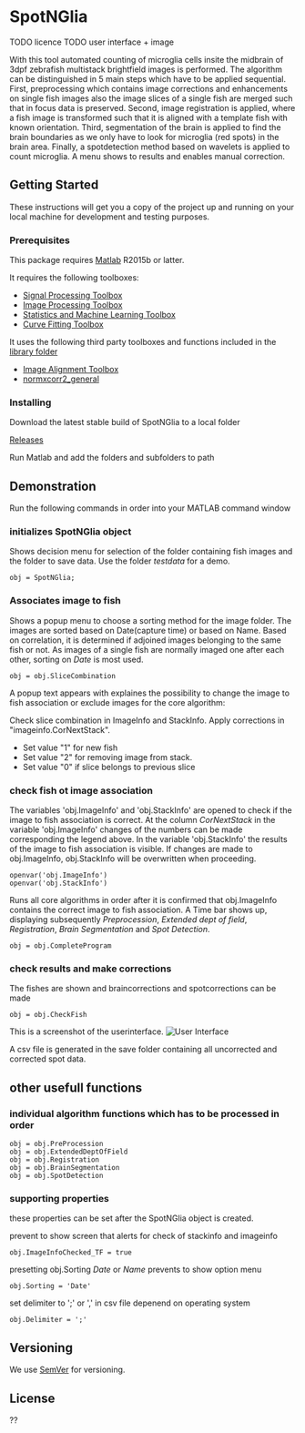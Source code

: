 # SpotNGlia

TODO licence
TODO user interface + image

With this tool automated counting of microglia cells insite the midbrain of 3dpf zebrafish multistack brightfield images is performed. 
The algorithm can be distinguished in 5 main steps which have to be applied sequential. 
First, preprocessing which contains image corrections and enhancements on single fish images also the image slices of a single fish are merged such that in focus data is preserved. Second, image registration is applied, where a fish image is transformed such that it is aligned with a template fish with known orientation. Third, segmentation of the brain is applied to find the brain boundaries as we only have to look for microglia (red spots) in the brain area. Finally, a spotdetection method based on wavelets is applied to count microglia. A menu shows to results and enables manual correction.

## Getting Started

These instructions will get you a copy of the project up and running on your local machine for development and testing purposes.

### Prerequisites

This package requires [Matlab](https://nl.mathworks.com/)  R2015b or latter. 

It requires the following toolboxes:
* [Signal Processing Toolbox](https://nl.mathworks.com/products/signal.html)
* [Image Processing Toolbox](https://www.mathworks.com/products/image.html)
* [Statistics and Machine Learning Toolbox](https://nl.mathworks.com/products/statistics.html)
* [Curve Fitting Toolbox](https://nl.mathworks.com/products/curvefitting.html)

It uses the following third party toolboxes and functions included in the [library folder](https://github.com/samuelgeurts/SpotNGlia/tree/backtTo1.5.3/library)
* [Image Alignment Toolbox](https://sites.google.com/site/imagealignment/)
* [normxcorr2_general](https://nl.mathworks.com/matlabcentral/fileexchange/29005-generalized-normalized-cross-correlation?focused=5228526&tab=function)

### Installing

Download the latest stable build of SpotNGlia to a local folder

[Releases](https://github.com/samuelgeurts/SpotNGlia/releases/tag/v1.6.0)

Run Matlab and add the folders and subfolders to path

## Demonstration
Run the following commands in order into your MATLAB command window

### initializes SpotNGlia object 
Shows decision menu for selection of the folder containing fish images and the folder to save data. Use the folder *testdata* for a demo.
```
obj = SpotNGlia;
```
### Associates image to fish
Shows a popup menu to choose a sorting method for the image folder. The images are sorted based on Date(capture time) or based on Name. Based on correlation, it is determined if adjoined images belonging to the same fish or not. As images of a single fish are normally imaged one after each other, sorting on *Date* is most used.
```
obj = obj.SliceCombination
```
A popup text appears with explaines the possibility to change the image to fish association or exclude images for the core algorithm:

Check slice combination in ImageInfo and StackInfo.
Apply corrections in "imageinfo.CorNextStack".
* Set value "1" for new fish
* Set value "2" for removing image from stack.
* Set value "0" if slice belongs to previous slice

### check fish ot image association 
The variables 'obj.ImageInfo' and 'obj.StackInfo' are opened to check if the image to fish association is correct. 
At the column *CorNextStack* in the variable 'obj.ImageInfo' changes of the numbers can be made corresponding the legend above. In the variable 'obj.StackInfo' the results of the image to fish association is visible. If changes are made to obj.ImageInfo, obj.StackInfo will be overwritten when proceeding.
```
openvar('obj.ImageInfo')
openvar('obj.StackInfo')
```
Runs all core algorithms in order after it is confirmed that obj.ImageInfo contains the correct image to fish association. A Time bar shows up, displaying subsequently *Preprocession*, *Extended dept of field*, *Registration*, *Brain Segmentation* and *Spot Detection*.
```
obj = obj.CompleteProgram
```
### check results and make corrections
The fishes are shown and braincorrections and spotcorrections can be made
```
obj = obj.CheckFish
```
This is a screenshot of the userinterface.
![User Interface](https://github.com/samuelgeurts/samuelgeurts.github.io/blob/master/UserInterface.png)

A csv file is generated in the save folder containing all uncorrected and corrected spot data.

## other usefull functions

### individual algorithm functions which has to be processed in order
```
obj = obj.PreProcession
obj = obj.ExtendedDeptOfField
obj = obj.Registration
obj = obj.BrainSegmentation
obj = obj.SpotDetection
````
### supporting properties 
these properties can be set after the SpotNGlia object is created.

prevent to show screen that alerts for check of stackinfo and imageinfo
```
obj.ImageInfoChecked_TF = true
```
presetting obj.Sorting *Date* or *Name* prevents to show option menu
```
obj.Sorting = 'Date'
```
set delimiter to ';' or ',' in csv file depenend on operating system
```
obj.Delimiter = ';' 
```

## Versioning

We use [SemVer](http://semver.org/) for versioning.

## License

??
